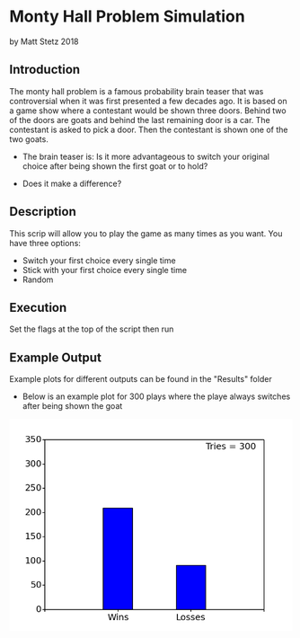 # Monty Hall Problem Simulation
by Matt Stetz 2018

## Introduction
The monty hall problem is a famous probability brain teaser that was controversial when it was first presented a few decades ago. It is based on a game show where a contestant would be shown three doors. Behind two of the doors are goats and behind the last remaining door is a car. The contestant is asked to pick a door. Then the contestant is shown one of the two goats. 

* The brain teaser is: Is it more advantageous to switch your original choice after being shown the first goat or to hold? 

* Does it make a difference?

## Description
This scrip will allow you to play the game as many times as you want. You have three options:
* Switch your first choice every single time
* Stick with your first choice every single time
* Random

## Execution
Set the flags at the top of the script then run

## Example Output
Example plots for different outputs can be found in the "Results" folder

* Below is an example plot for 300 plays where the playe always switches after being shown the goat

![](./Results/switch.png)

